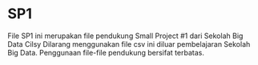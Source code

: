 # SP1
File SP1 ini merupakan file pendukung Small Project #1 dari Sekolah Big Data Cilsy
Dilarang menggunakan file csv ini diluar pembelajaran Sekolah Big Data. Penggunaan file-file pendukung bersifat terbatas.
